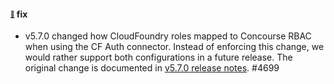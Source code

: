 #### <sub><sup><a name="4699" href="#4699">:link:</a></sup></sub> fix

* v5.7.0 changed how CloudFoundry roles mapped to Concourse RBAC when using the CF Auth connector. 
  Instead of enforcing this change, we would rather support both configurations in a future release.
  The original change is documented in [v5.7.0 release notes](https://github.com/concourse/concourse/blob/master/release-notes/v5.7.0.md#4535). #4699
